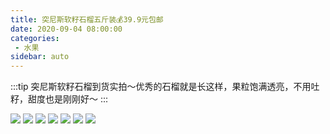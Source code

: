 ```yaml
---
title: 突尼斯软籽石榴五斤装💰39.9元包邮
date: 2020-09-04 08:00:00
categories:
 - 水果
sidebar: auto
---
```


:::tip
突尼斯软籽石榴到货实拍～优秀的石榴就是长这样，果粒饱满透亮，不用吐籽，甜度也是刚刚好～
:::
<!-- more -->

![](http://picbed.04091020.xyz/20200904120406.JPG)
![](http://picbed.04091020.xyz/20200904120407.JPG)
![](http://picbed.04091020.xyz/20200904120408.JPG)
![](http://picbed.04091020.xyz/20200904120409.JPG)
![](http://picbed.04091020.xyz/20200904120410.JPG)
![](http://picbed.04091020.xyz/20200904120411.JPG)
![](http://picbed.04091020.xyz/20200904120412.JPG)

















